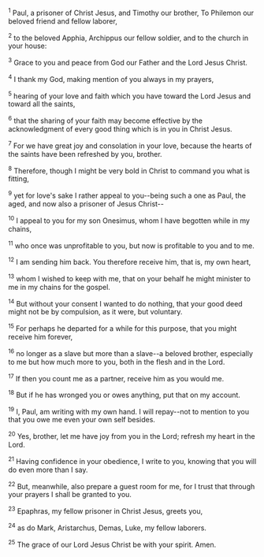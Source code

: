 <sup>1</sup> 
Paul, a prisoner of Christ Jesus, and Timothy our brother, To Philemon our beloved friend and fellow laborer, 

<sup>2</sup> 
to the beloved Apphia, Archippus our fellow soldier, and to the church in your house: 

<sup>3</sup> 
Grace to you and peace from God our Father and the Lord Jesus Christ.

<sup>4</sup> 
I thank my God, making mention of you always in my prayers, 

<sup>5</sup> 
hearing of your love and faith which you have toward the Lord Jesus and toward all the saints, 

<sup>6</sup> 
that the sharing of your faith may become effective by the acknowledgment of every good thing which is in you in Christ Jesus. 

<sup>7</sup> 
For we have great joy and consolation in your love, because the hearts of the saints have been refreshed by you, brother.

<sup>8</sup> 
Therefore, though I might be very bold in Christ to command you what is fitting, 

<sup>9</sup> 
yet for love's sake I rather appeal to you--being such a one as Paul, the aged, and now also a prisoner of Jesus Christ-- 

<sup>10</sup> 
I appeal to you for my son Onesimus, whom I have begotten while in my chains, 

<sup>11</sup> 
who once was unprofitable to you, but now is profitable to you and to me. 

<sup>12</sup> 
I am sending him back. You therefore receive him, that is, my own heart, 

<sup>13</sup> 
whom I wished to keep with me, that on your behalf he might minister to me in my chains for the gospel. 

<sup>14</sup> 
But without your consent I wanted to do nothing, that your good deed might not be by compulsion, as it were, but voluntary. 

<sup>15</sup> 
For perhaps he departed for a while for this purpose, that you might receive him forever, 

<sup>16</sup> 
no longer as a slave but more than a slave--a beloved brother, especially to me but how much more to you, both in the flesh and in the Lord.

<sup>17</sup> 
If then you count me as a partner, receive him as you would me. 

<sup>18</sup> 
But if he has wronged you or owes anything, put that on my account. 

<sup>19</sup> 
I, Paul, am writing with my own hand. I will repay--not to mention to you that you owe me even your own self besides. 

<sup>20</sup> 
Yes, brother, let me have joy from you in the Lord; refresh my heart in the Lord. 

<sup>21</sup> 
Having confidence in your obedience, I write to you, knowing that you will do even more than I say. 

<sup>22</sup> 
But, meanwhile, also prepare a guest room for me, for I trust that through your prayers I shall be granted to you.

<sup>23</sup> 
Epaphras, my fellow prisoner in Christ Jesus, greets you, 

<sup>24</sup> 
as do Mark, Aristarchus, Demas, Luke, my fellow laborers. 

<sup>25</sup> 
The grace of our Lord Jesus Christ be with your spirit. Amen.